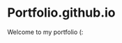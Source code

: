 # Portfolio.github.io

<a hreff="milivojcevic6.github.io/Portflio.github.io">Welcome to my portfolio (:</a>
